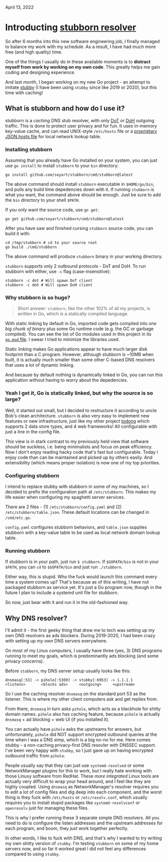 April 13, 2022

# Introducting [stubborn resolver](https://github.com/soyart/stubborn)

So after 6 months into this new software engineering job, I finally managed to balance my work with my schedule. As a result, I have had much more free (and high quality) time.

One of the things I usually do in these available moments is to **distract myself from work by working on my own code**. This greatly helps me gain coding and designing experience.

And last month, I began working on my new Go project - an attempt to imitate [stubby](https://dnsprivacy.org/dns_privacy_daemon_-_stubby/) (I have been using `stubby` since like 2019 or 2020), but this time with caching!

## What is stubborn and how do I use it?

stubborn is a _caching_ DNS stub resolver, with only [DoT](https://en.wikipedia.org/wiki/DNS_over_TLS) or [DoH](https://en.wikipedia.org/wiki/DNS_over_HTTPS) outgoing traffic. This is done to protect user privacy and for fun. It uses in-memory key-value cache, and can read UNIX-style `/etc/hosts` file or a [proprietary JSON hosts file](https://github.com/soyart/stubborn/blob/main/config/table.json.example) for local network lookup table.

### Installing stubborn

Assuming that you already have Go installed on your system, you can just use `go install` to install `stubborn` to your `bin` directory:

```shell
go install github.com/soyart/stubborn/cmd/stubborn@latest
```

The above command should install `stubborn` executable in `$HOME/go/bin`, and pulls any build time depedencies down with it. If running `stubborn` is what you want, the command above should be enough. Just be sure to add the `bin` directory to your shell `$PATH`.

If you only want the source code, use `go get`:

```shell
go get github.com/soyart/stubborn/cmd/stubborn@latest
```

After you have saw and finished cursing `stubborn` source code, you can build it with:

```shell
cd /tmp/stubborn # cd to your source root
go build ./cmd/stubborn
```

The above command will produce `stubborn` binary in your working directory.

`stubborn` supports only 2 outbound protocols - DoT and DoH. To run stubborn with either, use `-c` flag (case-insensitive):

```shell
stubborn -c dot # Will spawn DoT client
stubborn -c doh # Will spawn DoH client
```

### Why stubborn is so huge?

> Short answer: `stubborn`, like the other 102% of all my projects, is written in Go, which is a statically compiled language.

With static linking by default in Go, imported code gets compiled into _one big chunk of binary_ plus some Go runtime code (e.g. the GC or garbage compiled). You can see the list of Go modules used in this project in its [`go.mod` file](https://github.com/soyart/stubborn/blob/main/go.mod). I swear I tried to minimize the libraries used.

Static linking makes Go applications appear to have much larger disk footprint than a C program. However, although stubborn is ~10MB when built, it is actually much smaller than some other C-based DNS resolvers that uses a lot of dynamic linking.

And because by default nothing is dynamically linked in Go, you can run this application without having to worry about the depedencies.

### Yeah I get it, Go is statically linked, but why the source is so large?

Well, it started out small, but I decided to restructure it according to uncle Bob's clean architecture. `stubborn` is also very easy to implement new features or new infrastructure, just like my other project [todong](https://github.com/soyart/todong) which supports 2 data store types, and 4 web frameworks! All configurable with just a line in the config file.

This view is in stark contrast to my previously held view that software should be suckless, i.e. being minimalists and focus on peak efficiency. Now I don't enjoy reading hacky code that's fast but configurable. Today I enjoy code than can be maintained and picked up by others easily. And extensibility (which means proper isolation) is now one of my top priorities.

### Configuring stubborn

I intend to replace stubby with stubborn in some of my machines, so I decided to prefix the configuration path at `/etc/stubborn`. This makes my life easier when configuring my spaghetti server services.

There are 2 files - (1) `/etc/stubborn/config.yaml` and (2) `/etc/stubborn/table.json`. These default locations can be changed in `/cmd/etc.go`.

`config.yaml` configures stubborn behaviors, and `table.json` supplies stubborn with a key-value table to be used as local network domain lookup table.

### Running stubborn

If stubborn is in your path, just run `$ stubborn`. If `$GOPATH/bin` is not in your `$PATH`, you can `cd` to `$GOPATH/bin` and just run `./stubborn`.

Either way, this is stupid. Who the fuck would launch this command every time a system comes up? That's because as of this writing, I have not packaged stubborn as service yet. It's just a Go program now, though in the future I plan to include a systemd unit file for stubborn.

So now, just bear with it and run it in the old-fashioned way.

## Why DNS resolver?

I'll admit it - the first geeky thing that drew me to tech was setting up my own DNS resolvers as ads blockers. During 2019-2020, I had been crazy with setting up _my own_ DNS servers everywhere.

On most of my Linux computers, I usually have three (yes, 3) DNS programs running to meet my goals, which is predominantly ads blocking (and some privacy concerns).

Before `stubborn`, my DNS server setup usually looks like this:

```
dnsmasq[:53] -> pihole[:5369] -> stubby[:6953] -> 1.1.1.1
<listens>       <blocks ads>     <outgoing>     <upstream>
```

So I use the caching resolver `dnsmasq` on the standard port 53 as the listener. This is where my other client computers ask and get replies from.

From there, `dnsmasq` in turn asks `pihole`, which acts as a blackhole for shitty domain names. `pihole` also has caching feature, because `pihole` is actually `dnsmasq` + ad blocking + web UI (if you installed it).

You can actually have `pihole` asks the upstreams for answers, but unfortunately, `pihole` did NOT support encrypted outbound queries at the time when I was a DNS simp, which is a big no-no for me. Here comes stubby - a non-caching privacy-first DNS resovler with DNSSEC support. I've been very happy with `stubby`, so I just gave up on having encrypted outbound traffic from `pihole`.

People usually say that they can just use `systemd-resolved` or some NetworkManager plugins for this to work, but I really hate working with those Linuxy software from RedHat. These _more integrated_ Linux tools are actually very difficult to wrap your head around, and I feel like they are highly coupled. Using `dnsmasq` as NetworkManager's resolver requires you to edit a lot of config files and dig deep into each component, and the worst thing is they fuck with `/etc/hosts` or `/etc/resolv.conf`, which usually requires you to install stupid packages like `systemd-resolvconf` or `openresolv` just for managing these files.

This is why I prefer running these 3 separate simple DNS resolvers. All you need to do is configure the listen addresses and the upstream addresses for each program, and boom, they _just_ work together perfectly.

In other words, I like to fuck with DNS, and that's why I wanted to try writing my own shitty version of `stubby`. I'm testing `stubborn` on some of my home servers now, and so far it worked great I did not feel any differences compared to using `stubby`.
